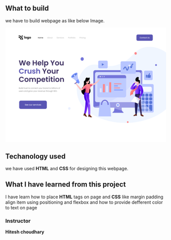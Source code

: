 ## What to build

we have to build webpage as like below Image.

![webpage](./4.png)

## Techanology used

we have used **HTML** and **CSS** for designing this webpage.

## What I have learned from this project

I have learn how to place **HTML** tags on page and **CSS** like margin padding align item using positioning and flexbox and how to provide defferent color to text on page

### Instructor

**Hitesh choudhary**
